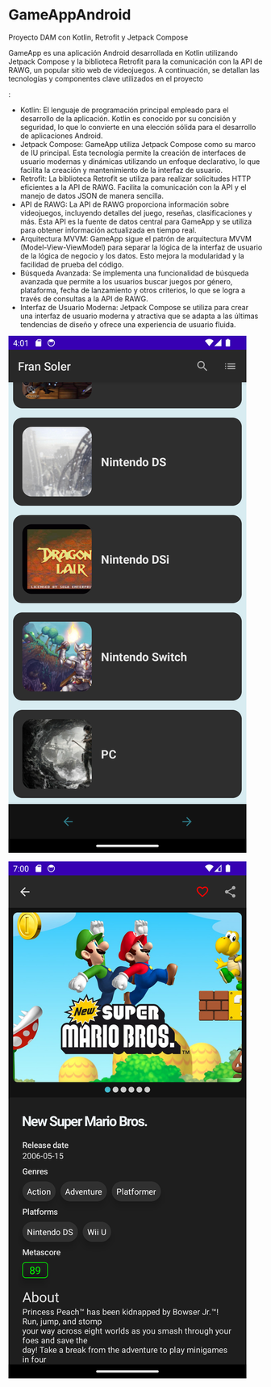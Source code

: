 # GameAppAndroid
 Proyecto DAM con Kotlin, Retrofit y Jetpack Compose


<p>GameApp es una aplicación Android desarrollada en Kotlin utilizando Jetpack Compose y la biblioteca Retrofit para la comunicación con la API de RAWG, un popular sitio web de videojuegos. A continuación, se detallan las tecnologías y componentes clave utilizados en el proyecto</p>:


<ul>

<li>Kotlin: El lenguaje de programación principal empleado para el desarrollo de la aplicación. Kotlin es conocido por su concisión y seguridad, lo que lo convierte en una elección sólida para el desarrollo de aplicaciones Android.</li>

<li>Jetpack Compose: GameApp utiliza Jetpack Compose como su marco de IU principal. Esta tecnología permite la creación de interfaces de usuario modernas y dinámicas utilizando un enfoque declarativo, lo que facilita la creación y mantenimiento de la interfaz de usuario.</li>

<li>Retrofit: La biblioteca Retrofit se utiliza para realizar solicitudes HTTP eficientes a la API de RAWG. Facilita la comunicación con la API y el manejo de datos JSON de manera sencilla.</li>

<li>API de RAWG: La API de RAWG proporciona información sobre videojuegos, incluyendo detalles del juego, reseñas, clasificaciones y más. Esta API es la fuente de datos central para GameApp y se utiliza para obtener información actualizada en tiempo real.</li>

<li>Arquitectura MVVM: GameApp sigue el patrón de arquitectura MVVM (Model-View-ViewModel) para separar la lógica de la interfaz de usuario de la lógica de negocio y los datos. Esto mejora la modularidad y la facilidad de prueba del código.</li>

<li>Búsqueda Avanzada: Se implementa una funcionalidad de búsqueda avanzada que permite a los usuarios buscar juegos por género, plataforma, fecha de lanzamiento y otros criterios, lo que se logra a través de consultas a la API de RAWG.</li>

<li>Interfaz de Usuario Moderna: Jetpack Compose se utiliza para crear una interfaz de usuario moderna y atractiva que se adapta a las últimas tendencias de diseño y ofrece una experiencia de usuario fluida.</li>

</ul>
 
 
 
 
  <p><img src="/pictures/1.png" alt="photo"></p>
 <p><img src="/pictures/2.png" alt="photo"></p>
